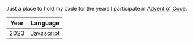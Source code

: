 Just a place to hold my code for the years I participate in [Advent of Code](https://www.adventofcode.com).

| Year | Language  |
|:----:|  :-----:  |
| 2023 | Javascript|